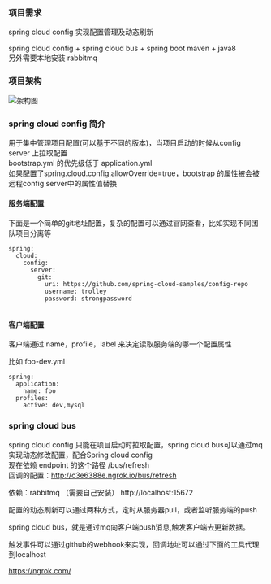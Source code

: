 ### 项目需求 
spring cloud config 实现配置管理及动态刷新

spring cloud config + spring cloud bus  + spring boot
maven + java8  
另外需要本地安装 rabbitmq

### 项目架构


![架构图](http://on-img.com/chart_image/5a2298a6e4b0f3a7986578a2.png "在这里输入图片标题")


### spring cloud config 简介

用于集中管理项目配置(可以基于不同的版本)，当项目启动的时候从config server 上拉取配置  
bootstrap.yml 的优先级低于 application.yml  
如果配置了spring.cloud.config.allowOverride=true，bootstrap 的属性被会被远程config server中的属性值替换  

#### 服务端配置

下面是一个简单的git地址配置，复杂的配置可以通过官网查看，比如实现不同团队项目分离等

```
spring:
  cloud:
    config:
      server:
        git:
          uri: https://github.com/spring-cloud-samples/config-repo
          username: trolley
          password: strongpassword


```

#### 客户端配置
客户端通过 name，profile，label 来决定读取服务端的哪一个配置属性

比如 foo-dev.yml

```
spring:
  application:
    name: foo
  profiles:
    active: dev,mysql

```

### spring cloud bus

spring cloud config 只能在项目启动时拉取配置，spring cloud bus可以通过mq实现动态修改配置，配合Spring cloud config  
现在依赖 endpoint 的这个路径 /bus/refresh  
回调的配置：http://c3e6388e.ngrok.io/bus/refresh  

依赖：rabbitmq   （需要自己安装）
http://localhost:15672

配置的动态刷新可以通过两种方式，定时从服务器pull，或者监听服务端的push

spring cloud bus，就是通过mq向客户端push消息,触发客户端去更新数据。

触发事件可以通过github的webhook来实现，回调地址可以通过下面的工具代理到localhost

https://ngrok.com/  

